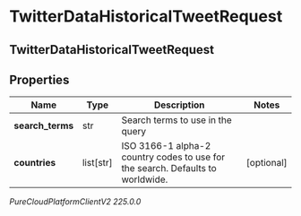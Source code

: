 # TwitterDataHistoricalTweetRequest

## TwitterDataHistoricalTweetRequest

## Properties

|Name | Type | Description | Notes|
|------------ | ------------- | ------------- | -------------|
| **search_terms** | str | Search terms to use in the query | |
| **countries** | list[str] | ISO 3166-1 alpha-2 country codes to use for the search. Defaults to worldwide. | [optional] |



_PureCloudPlatformClientV2 225.0.0_
